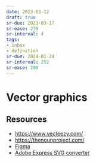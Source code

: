 ```yaml
---
date: 2023-03-12
draft: true
sr-due: 2023-03-17
sr-ease: 270
sr-interval: 4
tags:
- inbox
- definition
sr-due: 2024-01-24
sr-interval: 252
sr-ease: 290
---
```


# Vector graphics

## Resources

- https://www.vecteezy.com/
- https://thenounproject.com/
- [Figma](https://www.figma.com/)
- [Adobe Express SVG converter](https://express.adobe.com/tools/convert-to-svg)